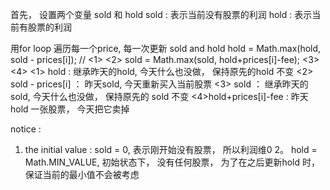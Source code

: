 
首先， 设置两个变量 sold 和 hold
sold : 表示当前没有股票的利润
hold : 表示当前有股票的利润

用for loop 遍历每一个price, 每一次更新 sold and hold
hold = Math.max(hold, sold - prices[i]); // 
                  <1>         <2>
sold = Math.max(sold, hold+prices[i]-fee); 
                 <3>           <4>
<1> hold : 继承昨天的hold, 今天什么也没做， 保持原先的hold 不变
<2> sold - prices[i] ： 昨天sold, 今天重新买入当前股票
<3> sold ： 继承昨天的 sold, 今天什么也没做， 保持原先的 sold 不变
<4>hold+prices[i]-fee : 昨天hold 一张股票， 今天把它卖掉

notice :
1. the initial value :  sold = 0, 表示刚开始没有股票， 所以利润维0
2。 hold = Math.MIN_VALUE, 初始状态下， 没有任何股票， 为了在之后更新hold 时， 保证当前的最小值不会被考虑